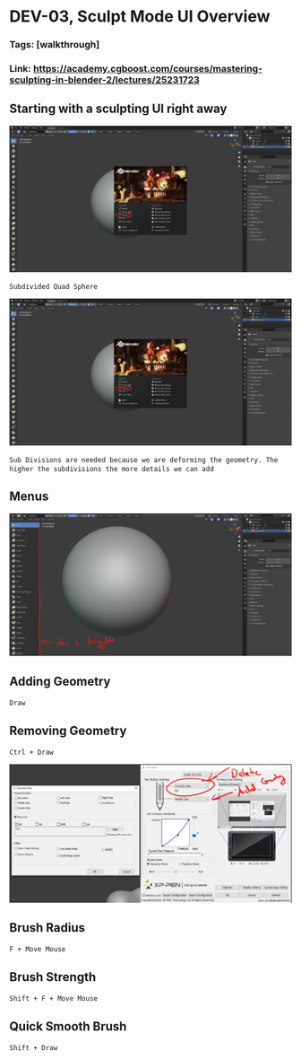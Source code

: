 # DEV-03, Sculpt Mode UI Overview
### Tags: [walkthrough]
### Link: https://academy.cgboost.com/courses/mastering-sculpting-in-blender-2/lectures/25231723

## Starting with a sculpting UI right away

![](../images/DEV-03/DEV-03-A1.png)

    Subdivided Quad Sphere

![](../images/DEV-03/DEV-03-A1.png)

    Sub Divisions are needed because we are deforming the geometry. The higher the subdivisions the more details we can add

## Menus

![](../images/DEV-03/DEV-03-B1.png)

## Adding Geometry

    Draw

## Removing Geometry

    Ctrl + Draw

![](../images/DEV-03/DEV-03-C1.png)

## Brush Radius

    F + Move Mouse

## Brush Strength

    Shift + F + Move Mouse

## Quick Smooth Brush

    Shift + Draw